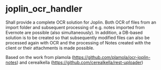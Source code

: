 # joplin_ocr_handler
Shall provide a complete OCR solution for Joplin. Both OCR of files from an import folder and subsequent processing of e.g. notes imported from Evernote are possible (also simultaneously). In addition, a DB-based solution is to be created so that subsequently modified files can also be processed again with OCR and the processing of Notes created with the client or their attachments is made possible.

Based on the work from plamola (https://github.com/plamola/ocr-joplin-notes) and cerealkella (https://github.com/cerealkella/rest-uploader)
